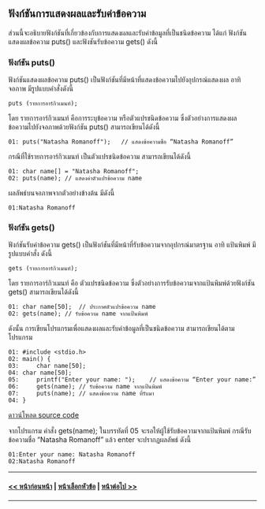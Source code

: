 ## ฟังก์ชันการแสดงผลและรับค่าข้อความ

ส่วนนี้จะอธิบายฟังก์ชันที่เกี่ยวข้องกับการแสดงผลและรับค่าข้อมูลที่เป็นชนิดข้อความ ได้แก่ ฟังก์ชันแสดงผลข้อความ puts() และฟังชันรับข้อความ gets() ดังนี้

### ฟังก์ชัน puts()
ฟังก์ชันแสดงผลข้อความ puts() เป็นฟังก์ชันที่มีหน้าที่แสดงข้อความไปยังอุปกรณ์แสดงผล อาทิ จอภาพ มีรูปแบบคำสั่งดังนี้

```
puts (รายการอาร์กิวเมนท์);
```

โดย รายการอาร์กิวเมนท์ คือการระบุข้อความ หรือตัวแปรชนิดข้อความ ซึ่งตัวอย่างการแสดงผลข้อความไปยังจอภาพด้วยฟังก์ชัน puts() สามารถเขียนได้ดังนี้

```
01:	puts("Natasha Romanoff");	// แสดงข้อความชื่อ “Natasha Romanoff”
```

กรณีที่ใช้รายการอาร์กิวเมนท์ เป็นตัวแปรชนิดข้อความ สามารถเขียนได้ดังนี้

```
01:	char name[] = "Natasha Romanoff";	
02:	puts(name);	// แสดงค่าตัวแปรข้อความ name
```

ผลลัพธ์บนจอภาพจากตัวอย่างข้างต้น มีดังนี้

```
01:Natasha Romanoff
```

### ฟังก์ชัน gets()
ฟังก์ชันรับค่าข้อความ gets() เป็นฟังก์ชันที่มีหน้าที่รับข้อความจากอุปกรณ์มาตรฐาน อาทิ แป้นพิมพ์ มีรูปแบบคำสั่ง ดังนี้

```
gets (รายการอาร์กิวเมนท์);
```

โดย รายการอาร์กิวเมนท์ คือ ตัวแปรชนิดข้อความ ซึ่งตัวอย่างการรับข้อความจากแป้นพิมพ์ด้วยฟังก์ชัน gets() สามารถเขียนได้ดังนี้

```
01:	char name[50];	// ประกาศตัวแปรข้อความ name
02:	gets(name);	// รับข้อความ name จากแป้นพิมพ์
```

ดังนั้น การเขียนโปรแกรมเพื่อแสดงผลและรับค่าข้อมูลที่เป็นชนิดข้อความ สามารถเขียนได้ตามโปรแกรม

```
01:	#include <stdio.h>
02:	main() {     
03:	    char name[50];
04:	char name[50];	
05:	    printf("Enter your name: ");	// แสดงข้อความ “Enter your name:”
06:	    gets(name);	// รับข้อความ name จากแป้นพิมพ์
07:	    puts(name);	// แสดงข้อความ name ที่รับมา
04:	}	
```
[ดาวน์โหลด source code](src/ch05_04.cpp) 

จากโปรแกรม คำสั่ง gets(name); ในบรรทัดที่ 05 จะรอให้ผู้ใช้รับข้อความจากแป้นพิมพ์ กรณีรับข้อความชื่อ “Natasha Romanoff” แล้ว enter จะปรากฏผลลัพธ์ ดังนี้

```
01:Enter your name: Natasha Romanoff
02:Natasha Romanoff
```
---
#### [<< หน้าก่อนหน้า](0502.md) | [หน้าเลือกหัวข้อ](README.md) | [หน้าต่อไป >>](0504.md)
---
